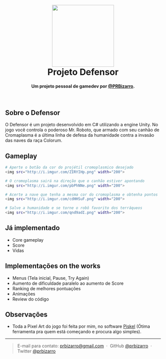 
<h1 align="center">
  <br>
  <img src="http://i.imgur.com/GP9d9f5.png" width="200">
  <br>
  Projeto Defensor
  <br>
</h1>

<h4 align="center">Um projeto pessoal de gamedev por <a href="https://twitter.com/PRBizarro" target="_blank">@PRBizarro</a>.</h4>

<br>

## Sobre o Defensor

O Defensor é um projeto desenvolvido em C# utilizando a engine Unity. 
No jogo você controla o poderoso Mr. Roboto, que armado com seu canhão de Cromaplasma é a última linha de defesa da humanidade contra a invasão das naves da raça Colorum.

## Gameplay

```bash
# Aperte o botão da cor do projétil cromoplasmico desejado
<img src="http://i.imgur.com/ZIRYIHp.png" width="200">

# O cromoplasma sairá na direção que o canhão estiver apontando
<img src="http://i.imgur.com/pbPhNNe.png" width="200">

# Acerte a nave que tenha a mesma cor do cromoplasma e obtenha pontos
<img src="http://i.imgur.com/cdHHSuF.png" width="200">

# Salve a humanidade e se torne o robô favorito dos terráqueos
<img src="http://i.imgur.com/qnd9adI.png" width="200">
```

## Já implementado

- Core gameplay 
- Score
- Vidas

## Implementações on the works 

- Menus (Tela inicial, Pause, Try Again)
- Aumento de dificuldade paralelo ao aumento de Score
- Ranking de melhores pontuações
- Animações 
- Review do código

## Observações

- Toda a Pixel Art do jogo foi feita por mim, no software <a href="http://www.piskelapp.com/" target="_blank">Piskel</a> (Ótima ferramenta pra quem está começando e procura algo simples).


---

> E-mail para contato: prbizarro@gmail.com &nbsp;&middot;&nbsp;
> GitHub [@prbizarro](https://github.com/prbizarro) &nbsp;&middot;&nbsp;
> Twitter [@prbizarro](https://twitter.com/amit_merchant)
